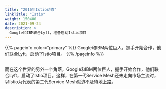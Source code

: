 ```yaml
---
title: "2016年Istio动态"
linkTitle: "Istio"
weight: 150400
date: 2021-09-24
description: >
  Google和IBM联合Lyft，准备启动Istio项目
---
```


{{% pageinfo color="primary" %}}
Google和IBM两位巨人，握手开始合作，他们联合Lyft，启动了Istio项目。
{{% /pageinfo %}}



## 

而在这个世界的另外一个角落，Google和IBM两位巨人，握手开始合作，他们联合Lyft，启动了Istio项目。这样，在第一代Service Mesh还未走向市场主流时，以Istio为代表的第二代Service Mesh就迫不及待地上路。
